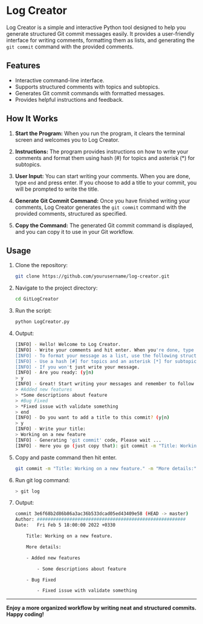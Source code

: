 # Log Creator

Log Creator is a simple and interactive Python tool designed to help you generate structured Git commit messages easily. It provides a user-friendly interface for writing comments, formatting them as lists, and generating the `git commit` command with the provided comments.

## Features

- Interactive command-line interface.
- Supports structured comments with topics and subtopics.
- Generates Git commit commands with formatted messages.
- Provides helpful instructions and feedback.

## How It Works

1. **Start the Program:**
   When you run the program, it clears the terminal screen and welcomes you to Log Creator.

2. **Instructions:**
   The program provides instructions on how to write your comments and format them using hash (#) for topics and asterisk (\*) for subtopics.

3. **User Input:**
   You can start writing your comments. When you are done, type `end` and press enter. If you choose to add a title to your commit, you will be prompted to write the title.

4. **Generate Git Commit Command:**
   Once you have finished writing your comments, Log Creator generates the `git commit` command with the provided comments, structured as specified.

5. **Copy the Command:**
   The generated Git commit command is displayed, and you can copy it to use in your Git workflow.

## Usage

1. Clone the repository:
   ```sh
   git clone https://github.com/yourusername/log-creator.git
   ```
2. Navigate to the project directory:
   ```sh
   cd GitLogCreator
   ```
3. Run the script:
   ```sh
   python LogCreator.py
   ```
4. Output:

   ```sh
   [INFO] - Hello! Welcome to Log Creator.
   [INFO] - Write your comments and hit enter. When you're done, type 'end' and press enter.
   [INFO] - To format your message as a list, use the following structure:
   [INFO] - Use a hash [#] for topics and an asterisk [*] for subtopics.
   [INFO] - If you won't just write your message.
   [INFO] - Are you ready: (y|n)
   > y
   [INFO] - Great! Start writing your messages and remember to follow the structure.
   > #Added new features
   > *Some descriptions about feature
   > #Bug Fixed
   > *Fixed issue with validate something
   > end
   [INFO] - Do you want to add a title to this commit? (y|n)
   > y
   [INFO] - Write your title:
   > Working on a new feature
   [INFO] - Generating 'git commit' code, Please wait ...
   [INFO] - Here you go (just copy that): git commit -m "Title: Working on a new feature." -m "More details:" -m "- Added new features" -m "    - Some descriptions about feature" -m "- Bug Fixed" -m "    - Fixed issue with validate something"
   ```

5. Copy and paste command then hit enter.

   ```sh
   git commit -m "Title: Working on a new feature." -m "More details:" -m "- Added new features" -m "    - Some descriptions about feature" -m "- Bug Fixed" -m "    - Fixed issue with validate something"

   ```

6. Run git log command:

   ```sh
   > git log
   ```

7. Output:

   ```sh
   commit 3e6f68b2d86b86a3ac36b533dcad05ed43409e58 (HEAD -> master)
   Author: #######################################################
   Date:   Fri Feb 5 18:00:00 2022 +0330

       Title: Working on a new feature.

       More details:

       - Added new features

           - Some descriptions about feature

       - Bug Fixed

           - Fixed issue with validate something

   ```

---

**Enjoy a more organized workflow by writing neat and structured commits. Happy coding!**
